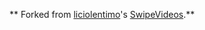 ** Forked from [liciolentimo](http://github.com/liciolentimo)'s
[SwipeVideos](https://github.com/jamesonwilliams/SwipeVideos).**

